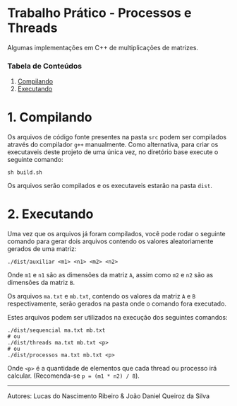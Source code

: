 # Trabalho Prático - Processos e Threads

Algumas implementações em C++ de multiplicações de matrizes.

### Tabela de Conteúdos

1. [Compilando](#1-how-to-build)
3. [Executando](#2-how-to-run)

# 1. Compilando

Os arquivos de código fonte presentes na pasta `src` podem ser compilados através do compilador `g++` manualmente. Como alternativa, para criar os executaveis deste projeto de uma única vez, no diretório base execute o seguinte comando:

```shell
sh build.sh
```

Os arquivos serão compilados e os executaveis estarão na pasta `dist`.

# 2. Executando

Uma vez que os arquivos já foram compilados, você pode rodar o seguinte comando para gerar dois arquivos contendo os valores aleatoriamente gerados de uma matriz:

```shell
./dist/auxiliar <m1> <n1> <m2> <n2>
```

Onde `m1` e `n1` são as dimensões da matriz `A`, assim como `m2` e `n2` são as dimensões da matriz `B`.

Os arquivos `ma.txt` e `mb.txt`, contendo os valores da matriz `A` e `B` respectivamente, serão gerados na pasta onde o comando fora executado.

Estes arquivos podem ser utilizados na execução dos seguintes comandos:

```shell
./dist/sequencial ma.txt mb.txt
# ou
./dist/threads ma.txt mb.txt <p>
# ou
./dist/processos ma.txt mb.txt <p>
```

Onde `<p>` é a quantidade de elementos que cada thread ou processo irá calcular. (Recomenda-se `p = (m1 * n2) / 8`).

<hr />

Autores: Lucas do Nascimento Ribeiro & João Daniel Queiroz da Silva
